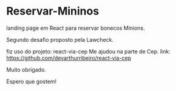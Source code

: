 # Reservar-Mininos
landing page em React para reservar bonecos Minions.

Segundo desafio proposto pela Lawcheck.

fiz uso do projeto: react-via-cep
Me ajudou na parte de Cep.
link: https://github.com/devarthurribeiro/react-via-cep

Muito obrigado.

Espero que gostem!